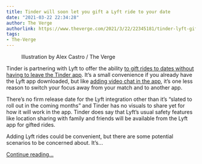 ```yaml
---
title: Tinder will soon let you gift a Lyft ride to your date
date: "2021-03-22 22:34:28"
author: The Verge
authorlink: https://www.theverge.com/2021/3/22/22345181/tinder-lyft-gift-ride-date
tags:
- The-Verge
---
```

<figure>
      <img alt="" src="https://cdn.vox-cdn.com/thumbor/WxzsNXZl4qw3hrOdQ87El9bWae0=/0x0:2040x1360/1310x873/cdn.vox-cdn.com/uploads/chorus_image/image/69008916/acastro_180822_1777_tinder_0001.0.0.jpg" />
        <figcaption>Illustration by Alex Castro / The Verge</figcaption>
    </figure>

  <p id="cED3A4">Tinder is partnering with Lyft to offer the ability <a href="https://www.tinderpressroom.com/news?item=122493#assets_all">to gift rides to dates without having to leave the Tinder app</a>. It’s a small convenience if you already have the Lyft app downloaded, but like <a href="https://www.theverge.com/2020/5/5/21248548/tinder-video-chat-launch-update">adding video chat in the app</a>, it’s one less reason to switch your focus away from your match and to another app.</p>
<p id="cRuyy2">There’s no firm release date for the Lyft integration other than it’s “slated to roll out in the coming months” and Tinder has no visuals to share yet for how it will work in the app. Tinder does say that Lyft’s usual safety features like location sharing with family and friends will be available from the Lyft app for gifted rides. </p>
<p id="rL44lT">Adding Lyft rides could be convenient, but there are some potential scenarios to be concerned about. It’s...</p>
  <p>
    <a href="https://www.theverge.com/2021/3/22/22345181/tinder-lyft-gift-ride-date">Continue reading&hellip;</a>
  </p>